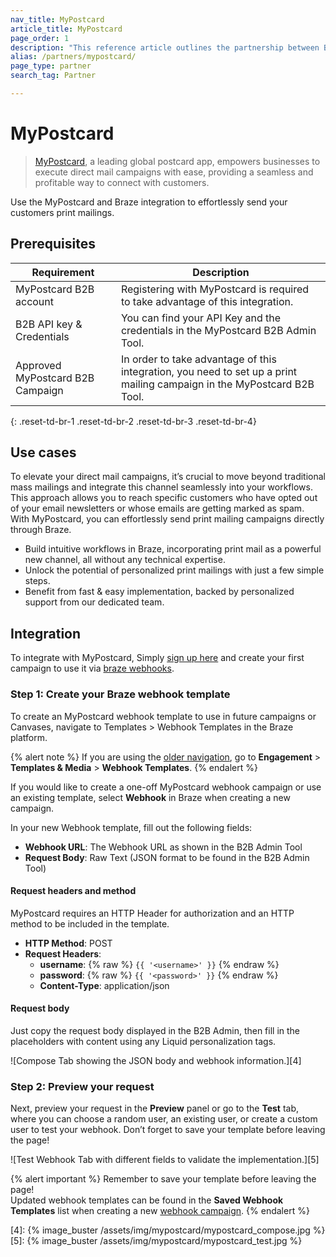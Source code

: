 ```yaml
---
nav_title: MyPostcard
article_title: MyPostcard
page_order: 1
description: "This reference article outlines the partnership between Braze and MyPostcard, which enables you to use direct mail as an additional channel for your CRM workflow."
alias: /partners/mypostcard/
page_type: partner
search_tag: Partner

---
```


# MyPostcard

> [MyPostcard][1], a leading global postcard app, empowers businesses to execute direct mail campaigns with ease, providing a seamless and profitable way to connect with customers. 

Use the MyPostcard and Braze integration to effortlessly send your customers print mailings.

## Prerequisites

| Requirement                      | Description                                                                                                             |
|----------------------------------|-------------------------------------------------------------------------------------------------------------------------|
| MyPostcard B2B account           | Registering with MyPostcard is required to take advantage of this integration.                                          |
| B2B API key & Credentials        | You can find your API Key and the credentials in the MyPostcard B2B Admin Tool.                                         |
| Approved MyPostcard B2B Campaign | In order to take advantage of this integration, you need to set up a print mailing campaign in the MyPostcard B2B Tool. |
{: .reset-td-br-1 .reset-td-br-2 .reset-td-br-3  .reset-td-br-4}

## Use cases

To elevate your direct mail campaigns, it’s crucial to move beyond traditional mass mailings and integrate this channel seamlessly into your workflows. This approach allows you to reach specific customers who have opted out of your email newsletters or whose emails are getting marked as spam. With MyPostcard, you can effortlessly send print mailing campaigns directly through Braze.
- Build intuitive workflows in Braze, incorporating print mail as a powerful new channel, all without any technical expertise.
- Unlock the potential of personalized print mailings with just a few simple steps.
- Benefit from fast & easy implementation, backed by personalized support from our dedicated team.

## Integration

To integrate with MyPostcard, Simply [sign up here][2] and create your first campaign to use it via [braze webhooks][3].

### Step 1: Create your Braze webhook template

To create an MyPostcard webhook template to use in future campaigns or Canvases, navigate to Templates > Webhook Templates in the Braze platform.

{% alert note %}
If you are using the [older navigation]({{site.baseurl}}/navigation), go to **Engagement** > **Templates & Media** > **Webhook Templates**.
{% endalert %}

If you would like to create a one-off MyPostcard webhook campaign or use an existing template, select **Webhook** in Braze when creating a new campaign.

In your new Webhook template, fill out the following fields:
- **Webhook URL**: The Webhook URL as shown in the B2B Admin Tool
- **Request Body**: Raw Text (JSON format to be found in the B2B Admin Tool)

#### Request headers and method

MyPostcard requires an HTTP Header for authorization and an HTTP method to be included in the template.

- **HTTP Method**: POST
- **Request Headers**:
  - **username**: {% raw %} `{{ '<username>' }}` {% endraw %}
  - **password**: {% raw %} `{{ '<password>' }}` {% endraw %}
  - **Content-Type**: application/json

#### Request body

Just copy the request body displayed in the B2B Admin, then fill in the placeholders with content using any Liquid personalization tags.

![Compose Tab showing the JSON body and webhook information.][4]

### Step 2: Preview your request

Next, preview your request in the **Preview** panel or go to the **Test** tab, where you can choose a random user, an existing user, or create a custom user to test your webhook. Don’t forget to save your template before leaving the page!

![Test Webhook Tab with different fields to validate the implementation.][5]

{% alert important %}
Remember to save your template before leaving the page! <br>Updated webhook templates can be found in the **Saved Webhook Templates** list when creating a new [webhook campaign]({{site.baseurl}}/user_guide/message_building_by_channel/webhooks/creating_a_webhook/). 
{% endalert %}

[1]: https://www.mypostcard.com
[2]: https://www.mypostcard.com/b2b/admin/
[3]: https://www.braze.com/docs/user_guide/message_building_by_channel/webhooks
[4]: {% image_buster /assets/img/mypostcard/mypostcard_compose.jpg %}
[5]: {% image_buster /assets/img/mypostcard/mypostcard_test.jpg %}
